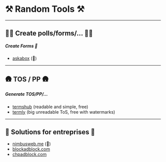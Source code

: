 # ⚒️ Random Tools ⚒️

<hr class="sep-both">

## 🧑‍🏫 Create polls/forms/... 🧑‍🏫

<div class="row row-cols-md-2 mt-3"><div>

##### Create Forms 📃

* [askabox](https://askabox.com/) (👻)
</div><div>
</div></div>

<hr class="sep-both">

## 🛖 TOS / PP 🛖

<div class="row row-cols-md-2 mt-4"><div>

##### Generate TOS/PP/...

* [termshub](https://termshub.io/) (readable and simple, free)
* [termly](https://termly.io/) (big unreadable ToS, free with watermarks)
</div><div>
</div></div>

<hr class="sep-both">

##  🏢 Solutions for entreprises 🏢

<div class="row row-cols-md-2 mt-3"><div>

* [nimbusweb.me](https://nimbusweb.me/) (👻)
* [blockadblock.com](https://blockadblock.com/)
* [chpadblock.com](https://chpadblock.com/)
</div><div>
</div></div>